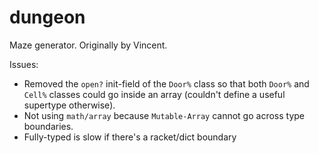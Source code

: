 dungeon
===

Maze generator.
Originally by Vincent.

Issues:
- Removed the `open?` init-field of the `Door%` class so that both `Door%` and `Cell%` classes could
  go inside an array (couldn't define a useful supertype otherwise).
- Not using `math/array` because `Mutable-Array` cannot go across type boundaries.
- Fully-typed is slow if there's a racket/dict boundary
